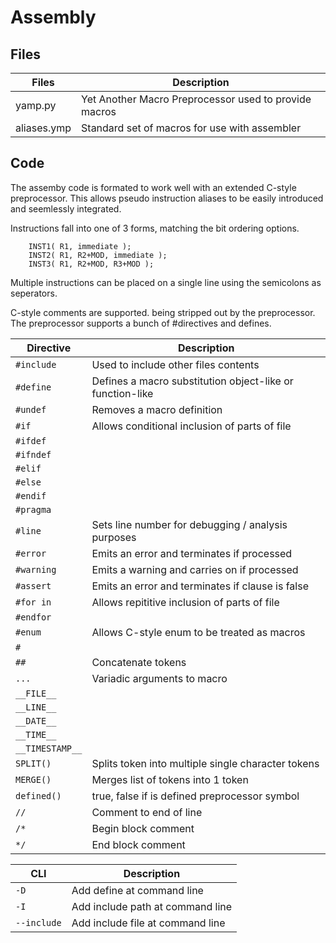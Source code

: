 Assembly
========

## Files
| Files      | Description                                                    |
-------------|----------------------------------------------------------------|
|yamp.py     | Yet Another Macro Preprocessor used to provide macros          |
|aliases.ymp | Standard set of macros for use with assembler                  |


## Code

The assemby code is formated to work well with an extended C-style preprocessor.
This allows pseudo instruction aliases to be easily introduced and seemlessly
integrated.


Instructions fall into one of 3 forms, matching the bit ordering options.
```
    INST1( R1, immediate );
    INST2( R1, R2+MOD, immediate );
    INST3( R1, R2+MOD, R3+MOD );
```
Multiple instructions can be placed on a single line using the semicolons as
seperators.

C-style comments are supported. being stripped out by the preprocessor.
The preprocessor supports a bunch of #directives and defines.


| Directive        | Description                                              |
|------------------|----------------------------------------------------------|
| `#include`       | Used to include other files contents                     |
| `#define`        | Defines a macro substitution object-like or function-like|
| `#undef`         | Removes a macro definition                               |
| `#if`            | Allows conditional inclusion of parts of file            |
| `#ifdef`         |                                                          |
| `#ifndef`        |                                                          |
| `#elif`          |                                                          |
| `#else`          |                                                          |
| `#endif`         |                                                          |
| `#pragma`        |                                                          |
| `#line`          | Sets line number for debugging / analysis purposes       |
| `#error`         | Emits an error and terminates if processed               |
| `#warning`       | Emits a warning and carries on if processed              |
| `#assert`        | Emits an error and terminates if clause is false         |
| `#for in`        | Allows repititive inclusion of parts of file             |
| `#endfor`        |                                                          |
| `#enum`          | Allows C-style enum to be treated as macros              |
| `#`              |                                                          |
| `##`             | Concatenate tokens                                       |
| `...`            | Variadic arguments to macro                              |
| `__FILE__`       |                                                          |
| `__LINE__`       |                                                          |
| `__DATE__`       |                                                          |
| `__TIME__`       |                                                          |
| `__TIMESTAMP__`  |                                                          |
| `SPLIT()`        | Splits token into multiple single character tokens       |
| `MERGE()`        | Merges list of tokens into 1 token                       |
| `defined()`      | true, false if is defined preprocessor symbol            |
| `//`             | Comment to end of line                                   |
| `/*`             | Begin block comment                                      |
| `*/`             | End block comment                                        |

| CLI              | Description                                              |
|------------------|----------------------------------------------------------|
| `-D`             | Add define at command line                               |
| `-I`             | Add include path at command line                         |
| `--include`      | Add include file at command line                         |
